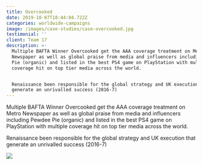 ```yaml
---
title: Overcooked
date: 2019-10-07T18:44:04.722Z
categories: worldwide-campaigns
image: /images/case-studies/case-overcooked.jpg
testimonial: ''
client: Team 17
description: >-
  Multiple BAFTA Winner Overcooked get the AAA coverage treatment on Metro
  Newspaper as well as global praise from media and influencers including Pewdee
  Pie (organic) and listed in the best PS4 game on PlayStation with multiple
  coverage hit on top tier media across the world.


  Renaissance been responsible for the global strategy and UK execution that
  generate an unrivalled success (2016-7)
---
```

Multiple BAFTA Winner Overcooked get the AAA coverage treatment on Metro Newspaper as well as global praise from media and influencers including Pewdee Pie (organic) and listed in the best PS4 game on PlayStation with multiple coverage hit on top tier media across the world.

Renaissance been responsible for the global strategy and UK execution that generate an unrivalled success (2016-7)

![](/images/case-studies/case-overcooked-img.jpg)

